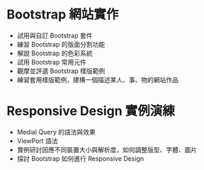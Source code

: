 # Bootstrap 網站實作 
  - 試用與自訂 Bootstrap 套件 
  - 練習 Bootstrap 的版面分割功能 
  - 解說 Bootstrap 的色彩系統 
  - 試用 Bootstrap 常用元件 
  - 觀摩並評選 Bootstrap 樣版範例 
  - 練習套用樣版範例，建構一個描述某人、事、物的網站作品

# Responsive Design 實例演練 
  - Medial Query 的語法與效果 
  - ViewPort 語法 
  - 實例研討因應不同裝置大小與解析度，如何調整版型、字體、圖片 
  - 探討 Bootstrap 如何進行 Responsive Design
